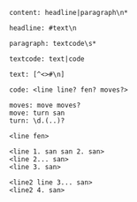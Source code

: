     content: headline|paragraph\n*

    headline: #text\n

    paragraph: textcode\s*

    textcode: text|code

    text: [^<>#\n]

    code: <line line? fen? moves?>

    moves: move moves?
    move: turn san
    turn: \d.(..)?

    <line fen>

    <line 1. san san 2. san>
    <line 2... san>
    <line 3. san>

    <line2 line 3... san>
    <line2 4. san>
    
